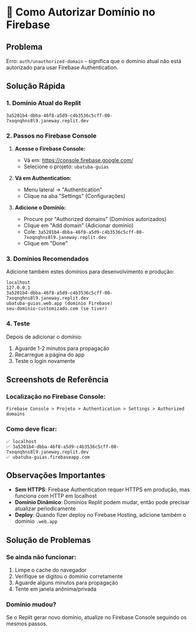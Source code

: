 # 🔐 Como Autorizar Domínio no Firebase

## Problema
Erro: `auth/unauthorized-domain` - significa que o domínio atual não está autorizado para usar Firebase Authentication.

## Solução Rápida

### 1. Domínio Atual do Replit
```
3a5201b4-dbba-46f8-a5d9-c4b3536c5cff-00-7xoqnqhns8l9.janeway.replit.dev
```

### 2. Passos no Firebase Console

1. **Acesse o Firebase Console:**
   - Vá em: https://console.firebase.google.com/
   - Selecione o projeto: `ubatuba-guias`

2. **Vá em Authentication:**
   - Menu lateral → "Authentication"
   - Clique na aba "Settings" (Configurações)

3. **Adicione o Domínio:**
   - Procure por "Authorized domains" (Domínios autorizados)
   - Clique em "Add domain" (Adicionar domínio)
   - Cole: `3a5201b4-dbba-46f8-a5d9-c4b3536c5cff-00-7xoqnqhns8l9.janeway.replit.dev`
   - Clique em "Done"

### 3. Domínios Recomendados
Adicione também estes domínios para desenvolvimento e produção:

```
localhost
127.0.0.1
3a5201b4-dbba-46f8-a5d9-c4b3536c5cff-00-7xoqnqhns8l9.janeway.replit.dev
ubatuba-guias.web.app (domínio Firebase)
seu-dominio-customizado.com (se tiver)
```

### 4. Teste
Depois de adicionar o domínio:
1. Aguarde 1-2 minutos para propagação
2. Recarregue a página do app
3. Teste o login novamente

## Screenshots de Referência

### Localização no Firebase Console:
```
Firebase Console > Projeto > Authentication > Settings > Authorized domains
```

### Como deve ficar:
```
✅ localhost
✅ 3a5201b4-dbba-46f8-a5d9-c4b3536c5cff-00-7xoqnqhns8l9.janeway.replit.dev
✅ ubatuba-guias.firebaseapp.com
```

## Observações Importantes

- **Sem HTTPS**: Firebase Authentication requer HTTPS em produção, mas funciona com HTTP em localhost
- **Domínio Dinâmico**: Domínios Replit podem mudar, então pode precisar atualizar periodicamente
- **Deploy**: Quando fizer deploy no Firebase Hosting, adicione também o domínio `.web.app`

## Solução de Problemas

### Se ainda não funcionar:
1. Limpe o cache do navegador
2. Verifique se digitou o domínio corretamente
3. Aguarde alguns minutos para propagação
4. Tente em janela anônima/privada

### Domínio mudou?
Se o Replit gerar novo domínio, atualize no Firebase Console seguindo os mesmos passos.